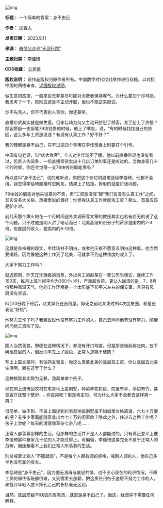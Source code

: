 ![img](https://chinadigitaltimes.net/chinese/files/2023/09/post-700128-64ff43c91a561.png)




**标题：** 一个简单的答案：身不由己  

**作者：** [送青人](https://chinadigitaltimes.net/space/天涯行路)  

**发表日期：** 2023.9.11  

**来源：** [微信公众号“天涯行路”](https://web.archive.org/web/https://mp.weixin.qq.com/s/_46kluVWHD5q5SvtBDjw9w)  

**主题归类：** [李佳琦](https://chinadigitaltimes.net/space/李佳琦悖论)  

**CDS收藏：** [公民馆](https://chinadigitaltimes.net/space/%E5%85%AC%E6%B0%91%E9%A6%86)  

**版权说明：** 该作品版权归原作者所有。中国数字时代仅对原作进行存档，以对抗中国的网络审查。[详细版权说明](https://chinadigitaltimes.net/chinese/copyright)。


做生意的态度，一般来说无非是尽可能对消费者保持客气。为什么要加个尽可能，我思考了一下，原则应该是不主动开腔，但也不能逆来顺受。


你不先骂人，但不代表别人骂你，你还要笑。


直播带货其实就是做生意，但李佳琦为何又主动开腔怼了顾客，甚至怼上了热搜？顾客质疑一支眉笔79块钱贵的时候，他上了嘴脸，说，“有的时候找找自己的原因，这么多年工资涨没涨？有没有认真工作？好不好？”


我的理解是身不由己，只不过这四个字用在李佳琦身上时要打个引号。


中国有句老话，叫“店大欺客”。个人对李佳琦不了解，他以前直播带货也没有看过，但贵人传闻多，一场直播带货卖出十几亿订单的事还是听过的。当你身家几十亿的时候，你还会觉得一支79块钱的眉笔贵吗？


所以这叫“身不由己”，说的难听点，你把这个价位的眉笔送给李佳琦，他都不会用。我觉得李佳琦直播时怼网友，结果上了热搜，折射的就是阶级问题。


79块钱的眉笔对他来说真的不贵，但“工资涨没涨”跟“我们有没有认真工作”之间，其实没多大关联。热搜里说的很好：你觉得认真工作就能涨工资？那么，首富应该是驴才对。


前几天那个爆火的花一个月时间送外卖调研写文章的教授其实也若有若无的说了这个问题，只不过他是明人讲了暗话而已：北美高级知识分子的薪水是国内的2-3倍，但底层的收入，是国内的8-12倍。


![img](https://chinadigitaltimes.net/chinese/files/2023/09/post-700128-64ff43c9323a3.png)


这就是赤裸裸的现实，李佳琦并不明白，或者他压根不愿意去明白这种事。他当然要唱好，因为像他这种工作到了北美，可就拿不到这种维度的收入了。


大家不努力工作吗？


就近原则，昨天辽沈晚报的消息，外出务工的赵某在一家公司当保安，连续工作190天，每月上班时间平均为360个小时，严重超负荷。更让人崩溃的是，7、8月份那种高温天气，他的工作环境是一个太阳底下10平米左右的保安室，且只有风扇没有空调。


8月23日晚下班后，赵某猝死在出租屋。猝死之前赵某发过的4次朋友圈，都是在表达“好热”。


他努力工作了吗？我建议说他没有努力工作的人，自己去问问他有没有努力，顺便问问他工资涨了没。


![img](https://chinadigitaltimes.net/chinese/files/2023/09/post-700128-64ff43c9493cd.png)


国人当然善良，即便在这种情况下，都没有开口骂娘。但是那些端起碗吃肉，放下碗砸底层的人，倒反而率先上了脸色，正常人怎能不破防？


写上上篇文章时，有位网友留言，你这么羡慕北美的底层高工资，你让底层去北美生活啊，赖在这里干什么？


这种措辞其实颇为无赖，我简单举个例子。


现在网上流传回农村在宅基地上盖别墅，种菜养花钓鱼，院里有亭，亭边有竹，甚至客厅还整个壁炉……你说爽吧？那是肯定的，可为什么大家不全都去这样爽一爽？


很简单，做不到。不说上面提到的宅基地盖别墅虽不如城里价格离谱，六七十万要的吧？有多少家庭能随意拿出六七十万的闲置款？除此之外，住过去之后工作呢？孩子上学呢？每天的清理除草杂七杂八呢……


正常人都羡慕那样的生活，但那样的生活并不是人人都能过的，只有真正意义上像李佳琦那种身家几十亿的人才能过得上。可偏偏，李佳琦这类完全不属于正常人的范畴，他压根看不上我们正常人所羡慕的生活。


别总喊着让别人“不服就润”，不是每个人都有润的资格，喊别人润的人，他自己多半也没有润的资本。


李佳琦是“身不由己”，因为他无法再与底层共情，也不关心现在的经济情况，不降工资的保住饭碗都很难，又到哪里去涨薪。把这责任归咎于底层不努力工作的人，和批评年轻人脱不掉孔乙己的长衫毫无区别。


当然，底层质疑79块钱的眉笔贵，就更是身不由己了。而这，我想并不需要任何解释。

